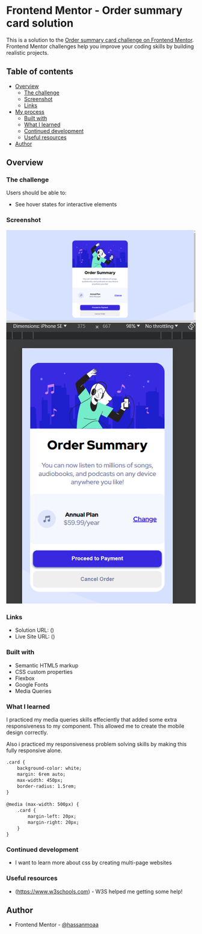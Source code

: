 # Frontend Mentor - Order summary card solution

This is a solution to the [Order summary card challenge on Frontend Mentor](https://www.frontendmentor.io/challenges/order-summary-component-QlPmajDUj). Frontend Mentor challenges help you improve your coding skills by building realistic projects.

## Table of contents

- [Overview](#overview)
  - [The challenge](#the-challenge)
  - [Screenshot](#screenshot)
  - [Links](#links)
- [My process](#my-process)
  - [Built with](#built-with)
  - [What I learned](#what-i-learned)
  - [Continued development](#continued-development)
  - [Useful resources](#useful-resources)
- [Author](#author)

## Overview

### The challenge

Users should be able to:

- See hover states for interactive elements

### Screenshot

![Desktop photo](solution/desk-main.png)
![Mobile-thankYou state](solution/mobile-main.png)

### Links

- Solution URL: ()
- Live Site URL: ()

### Built with

- Semantic HTML5 markup
- CSS custom properties
- Flexbox
- Google Fonts
- Media Queries

### What I learned

I practiced my media queries skills effeciently that added some extra responsiveness to my component. This allowed me to create the mobile design correctly.

Also i practiced my responsiveness problem solving skills by making this fully responsive alone.

```
.card {
    background-color: white;
    margin: 6rem auto;
    max-width: 450px;
    border-radius: 1.5rem;
}

@media (max-width: 500px) {
    .card {
        margin-left: 20px;
        margin-right: 20px;
    }
}
```

### Continued development

- I want to learn more about css by creating multi-page websites

### Useful resources

- (https://www.w3schools.com) - W3S helped me getting some help!

## Author

- Frontend Mentor - [@hassanmoaa](https://www.frontendmentor.io/profile/hassanmoaa)
